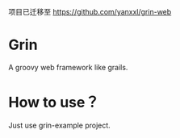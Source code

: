 项目已迁移至 https://github.com/yanxxl/grin-web

# Grin

A groovy web framework like grails.

# How to use？

Just use grin-example project.

